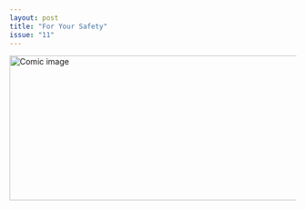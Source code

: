 ```yaml
---
layout: post
title: "For Your Safety"
issue: "11"
---
```

<img src="{{ site.url }}/comics/11.png" title="He seemed harmless, really." alt="Comic image" width="778px" height="255px"/>

